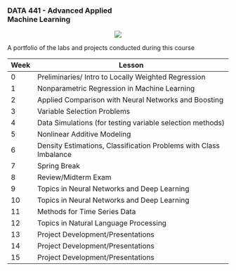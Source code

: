 ### DATA 441 - Advanced Applied <br> Machine Learning

<center>
<img src="wm_logo.png">
</center>

A portfolio of the labs and projects conducted during this course 

<center>

|Week|Lesson
|-|-|
|0| Preliminaries/ Intro to Locally Weighted Regression
|1| Nonparametric Regression in Machine Learning
|2| Applied Comparison with Neural Networks and Boosting
|3| Variable Selection Problems
|4| Data Simulations (for testing variable selection methods)
|5| Nonlinear Additive Modeling
|6| Density Estimations, Classification Problems with Class Imbalance
|7| Spring Break
|8| Review/Midterm Exam
|9| Topics in Neural Networks and Deep Learning
|10| Topics in Neural Networks and Deep Learning
|11| Methods for Time Series Data
|12| Topics in Natural Language Processing
|13| Project Development/Presentations
|14| Project Development/Presentations
|15| Project Development/Presentations

</center>
